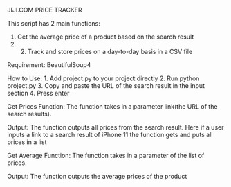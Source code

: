 JIJI.COM PRICE TRACKER

This script has 2 main functions: 
1. Get the average price of a product based on the search result
2. 2. Track and store prices on a day-to-day basis in a CSV file

Requirement:
BeautifulSoup4

How to Use: 1. Add project.py to your project directly 
2. Run python project.py 
3. Copy and paste the URL of the search result in the input section 4. Press enter

Get Prices Function:
The function takes in a parameter link(the URL of the search results).

Output:
The function outputs all prices from the search result. Here if a user inputs a link to a search result of iPhone 11 the function gets and puts all prices in a list

Get Average Function:
The function takes in a parameter of the list of prices.

Output:
The function outputs the average prices of the product
